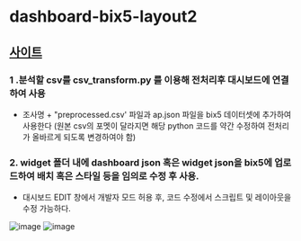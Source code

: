 # dashboard-bix5-layout2
## [사이트](https://dashboard-bix5-layout2.netlify.app/)
### 1 .분석할 csv를 csv_transform.py 를 이용해 전처리후 대시보드에 연결하여 사용
- 조사명 + "preprocessed.csv' 파일과 ap.json 파일을 bix5 데이터셋에 추가하여 사용한다 (원본 csv의 포멧이 달라지면 해당 python 코드를 약간 수정하여 전처리가 올바르게 되도록 변경하여야 함)

### 2. widget 폴더 내에 dashboard json 혹은 widget json을 bix5에 업로드하여 배치 혹은 스타일 등을 임의로 수정 후 사용.
- 대시보드 EDIT 창에서 개발자 모드 허용 후, 코드 수정에서 스크립트 및 레이아웃을 수정 가능하다.



![image](https://user-images.githubusercontent.com/86655177/220827586-7828d152-8cd8-4737-a8ef-520bf2cb5447.png)
![image](https://user-images.githubusercontent.com/86655177/220827606-180bc39c-ec87-40c9-9757-25149cde62d4.png)

